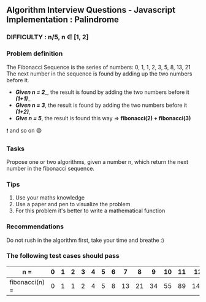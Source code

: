 ## Algorithm Interview Questions - Javascript Implementation : Palindrome

### DIFFICULTY : n/5, n ∈ [1, 2]

### Problem definition
The Fibonacci Sequence is the series of numbers: 0, 1, 1, 2, 3, 5, 8, 13, 21
The next number in the sequence is found by adding up the two numbers before it.

* ___Given n = 2____, the result is found by adding the two numbers before it ___(1+1)____
* ___Given n = 3___, the result is found by adding the two numbers before it ___(1+2)___,
* ___Give n = 5___, the result is found this way => ____fibonacci(2) + fibonacci(3)____

:exclamation: and so on :smile:

### Tasks

Propose one or two algorithms, given a number n, which return the next number in the fibonacci sequence.

### Tips

1. Use your maths knowledge
2. Use a paper and pen to visualize the problem
3. For this problem it's better to write a mathematical function

### Recommendations
Do not rush in the algorithm first, take your time and breathe :) 

### The following test cases should pass

| n = | 0 | 1 | 2 | 3 | 4 | 5 | 6 | 7 | 8 | 9 | 10 | 11 | 12 | 13 | 14 |
---|---|---|---|---|---|---|---|---|---|---|---|---|---|---|---|
|fibonacci(n) = | 0 | 1 | 1 | 2 | 4 | 5 | 8 | 13 | 21 | 34 | 55 | 89 | 144 | 233 | 377 |

